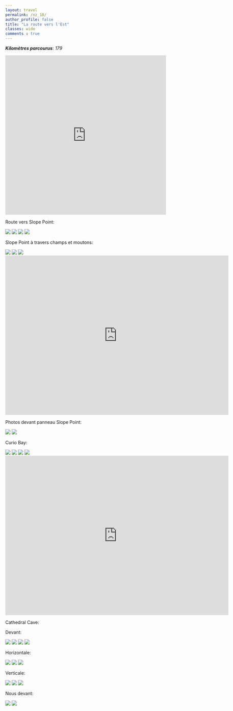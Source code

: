```yaml
---
layout: travel
permalink: /nz_18/
author_profile: false
title: "La route vers l'Est"
classes: wide
comments : true
---
```


<!-- jQuery 1.8 or later, 33 KB -->
<script src="https://ajax.googleapis.com/ajax/libs/jquery/1.11.1/jquery.min.js"></script>

<!-- Fotorama from CDNJS, 19 KB -->
<link  href="https://cdnjs.cloudflare.com/ajax/libs/fotorama/4.6.4/fotorama.css" rel="stylesheet">
<script src="https://cdnjs.cloudflare.com/ajax/libs/fotorama/4.6.4/fotorama.js"></script>

***Kilomètres parcourus***: *179*

<iframe src="https://www.google.com/maps/d/u/0/embed?mid=1Rsq3GSTUR3g4hC2-0M410svTRkQI3R3N" width="100%" height="500" frameBorder="0"></iframe>

<br>

Route vers Slope Point:

<div class="fotorama">
  <img src="https://drive.google.com/uc?id=1JY6uOzpLaTHyqWbklQA0sVue3NiT2MlI">
  <img src="https://drive.google.com/uc?id=1S0ZbcVQCBvbHBmVL2XglIbfGzgaUEOL4">
  <img src="https://drive.google.com/uc?id=1N4ifiVZVZQKMbfG4XwGp8WEiGo7cQ_r2">
  <img src="https://drive.google.com/uc?id=13oato-mAXyiii9hk3boRV-_-IRNn3eqJ">
</div>

Slope Point à travers champs et moutons:

<div class="fotorama">
  <img src="https://drive.google.com/uc?id=1Xwvn5qXgjLNuhSNQfs7C2VOUB-6hWYE_">
  <img src="https://drive.google.com/uc?id=1Ul1SgKibst7Ej6fG-oHunkcW_5EnLtck">
  <img src="https://drive.google.com/uc?id=1tEIk6TM61sB2j0yDiOwVcD7Rk5uyUsde">
</div>

<iframe width="700" height="500" src="https://www.youtube.com/embed/QKmpUeSLchA" frameborder="0" allow="accelerometer; autoplay; encrypted-media; gyroscope; picture-in-picture" allowfullscreen></iframe>

<br>

Photos devant panneau Slope Point:

<div class="fotorama">
  <img src="https://drive.google.com/uc?id=1Qe0g_VaeFH5QIubmFa2cDBSsXoTGggqY">
  <img src="https://drive.google.com/uc?id=1LrK34ryccZmX7xeMgOGfOQfwgHM1Au2V">
</div>

Curio Bay:

<div class="fotorama">
  <img src="https://drive.google.com/uc?id=1iIvL4BJPvUyYhnrWfbvI8bTBUGJ4qO94">
  <img src="https://drive.google.com/uc?id=1neza9F8viydCWHjmx5RpvuKDag00hQWz">
  <img src="https://drive.google.com/uc?id=1knvL92wwcA6VdBLjLqLrqucCpPVidnxI">
  <img src="https://drive.google.com/uc?id=1TYZnJe-N-PnmUll6dx0Hzdc9IWDOEKLA">
</div>

<iframe width="700" height="500" src="https://www.youtube.com/embed/eKGn0CcG5HA" frameborder="0" allow="accelerometer; autoplay; encrypted-media; gyroscope; picture-in-picture" allowfullscreen></iframe>

<br>

Cathedral Cave:

Devant:

<div class="fotorama">
  <img src="https://drive.google.com/uc?id=1JebyBhXTjBMItnWuHzB_8Tii6LdRMsr5">
  <img src="https://drive.google.com/uc?id=16BfOZApK7eBs42YYyOfXC8hfJdpF_lfq">
  <img src="https://drive.google.com/uc?id=1vm7eN3yOPfrE5Avz8EYeKD3_tY16PPqS">
  <img src="https://drive.google.com/uc?id=1gLDv4m2duLezcxGdKavRXiFIQcoQrnAA">
</div>

Horizontale:

<div class="fotorama">
  <img src="https://drive.google.com/uc?id=1ABioF1YyZLA7HSb3WaCLe0YKFDXL0moT">
  <img src="https://drive.google.com/uc?id=1RnWamOQEK8nCwtb-g-8UTRLy3_D3N6ev">
  <img src="https://drive.google.com/uc?id=1Ek_txuDuiCzUeDKiMgIW0ZjjWZ8MwiwX">
</div>

Verticale:

<div class="fotorama">
  <img src="https://drive.google.com/uc?id=1jfYS1LC2FEJANCdPKH8gEZroAn1lJtVz">
  <img src="https://drive.google.com/uc?id=1gMUVYacbZP5fN5kY1Am555f6efdeYoe0">
  <img src="https://drive.google.com/uc?id=1T9p4TWWVQAx67jDH_e6wY-P55_FKNfPR">
</div>

Nous devant:

<div class="fotorama">
  <img src="https://drive.google.com/uc?id=1as9_7rvmAK_1gXlXGeJpMVwXVZWRBnv7">
  <img src="https://drive.google.com/uc?id=1rdWs8qHZC4Xktv5tmqHpZyrQeHKOB4yN">
</div>
